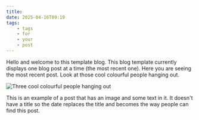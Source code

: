 ```yaml
---
title: 
date: 2025-04-16T09:19
tags: 
    - tags
    - for
    - your
    - post
---
```

Hello and welcome to this template blog. This blog template currently displays one blog post at a time (the most recent one). Here you are seeing the most recent post. Look at those cool colourful people hanging out.

![Three cool colourful people hanging out](/posts/2025-04-16-09-19/cool-people-hanging-out.png)

This is an example of a post that has an image and some text in it. It doesn't have a title so the date replaces the title and becomes the way people can find this post. 


